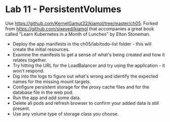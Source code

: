 # Lab 11 - PersistentVolumes

Use https://github.com/KernelGamut32/kiamol/tree/master/ch05. Forked from https://github.com/sixeyed/kiamol that accompanies a great book called "Learn Kubernetes in a Month of Lunches" by Elton Stoneman.

* Deploy the app manifests in the ch05/lab/todo-list folder - this will create the initial resources.
* Examine the manifests to get a sense of what's being created and how it relates together.
* Try hitting the URL for the LoadBalancer and try using the application - it won't respond.
* Dig into the logs to figure out what's wrong and identify the expected names for the missing mount targets.
* Configure persistent storage for the proxy cache files and for the database file in the web pod.
* Run the app and add some data.
* Delete all pods and refresh browser to confirm your added data is still present.
* Use any volume type of storage class you choose.